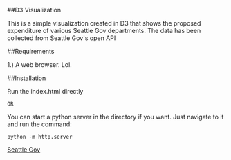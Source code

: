 ##D3 Visualization

This is a simple visualization created in D3 that shows the proposed expenditure of various Seattle Gov departments. The data has been collected from Seattle Gov's open API

##Requirements

1.) A web browser. Lol.

##Installation

Run the index.html directly 

	OR

You can start a python server in the directory if you want. Just navigate to it and run the command:
	
	python -m http.server

[Seattle Gov](https://data.seattle.gov/browse)